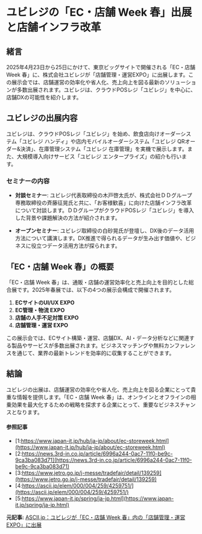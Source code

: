 # ユビレジの「EC・店舗 Week 春」出展と店舗インフラ改革

## 緒言

2025年4月23日から25日にかけて、東京ビッグサイトで開催される「EC・店舗 Week 春」に、株式会社ユビレジが「店舗管理・運営EXPO」に出展します。この展示会では、店舗運営の効率化や省人化、売上向上を図る最新のソリューションが多数出展されます。ユビレジは、クラウドPOSレジ「ユビレジ」を中心に、店舗DXの可能性を紹介します。

## ユビレジの出展内容

ユビレジは、クラウドPOSレジ「ユビレジ」を始め、飲食店向けオーダーシステム「ユビレジ ハンディ」や店内モバイルオーダーシステム「ユビレジ QRオーダー&決済」、在庫管理システム「ユビレジ 在庫管理」を実機で展示します。また、大規模導入向けサービス「ユビレジ エンタープライズ」の紹介も行います。

### セミナーの内容

- **対談セミナー**: ユビレジ代表取締役の木戸啓太氏が、株式会社ＤＤグループ専務取締役の斉藤征晃氏と共に、「お客様歓喜」に向けた店舗インフラ改革について対談します。ＤＤグループがクラウドPOSレジ「ユビレジ」を導入した背景や課題解決の方法が紹介されます。
 
- **オープンセミナー**: ユビレジ取締役の白砂晃氏が登壇し、DX後のデータ活用方法について講演します。DX推進で得られるデータが生み出す価値や、ビジネスに役立つデータ活用方法が探られます。

## 「EC・店舗 Week 春」の概要

「EC・店舗 Week 春」は、通販・店舗の運営効率化と売上向上を目的とした総合展です。2025年春展では、以下の4つの展示会構成で開催されます。

1. **ECサイトのUI/UX EXPO**
2. **EC管理・物流 EXPO**
3. **店舗の人手不足対策 EXPO**
4. **店舗管理・運営 EXPO**

この展示会では、ECサイト構築・運営、店舗DX、AI・データ分析などに関連する製品やサービスが多数出展されます。ビジネスマッチングや無料カンファレンスを通じて、業界の最新トレンドを効率的に収集することができます。

## 結論

ユビレジの出展は、店舗運営の効率化や省人化、売上向上を図る企業にとって貴重な情報を提供します。「EC・店舗 Week 春」は、オンラインとオフラインの相乗効果を最大化するための戦略を探求する企業にとって、重要なビジネスチャンスとなります。

#### 参照記事
- [1:https://www.japan-it.jp/hub/ja-jp/about/ec-storeweek.html](https://www.japan-it.jp/hub/ja-jp/about/ec-storeweek.html)
- [2:https://news.3rd-in.co.jp/article/6996a244-0ac7-11f0-be9c-9ca3ba083d71](https://news.3rd-in.co.jp/article/6996a244-0ac7-11f0-be9c-9ca3ba083d71)
- [3:https://www.jetro.go.jp/j-messe/tradefair/detail/139259](https://www.jetro.go.jp/j-messe/tradefair/detail/139259)
- [4:https://ascii.jp/elem/000/004/259/4259751/](https://ascii.jp/elem/000/004/259/4259751/)
- [5:https://www.japan-it.jp/spring/ja-jp.html](https://www.japan-it.jp/spring/ja-jp.html)


**元記事:** [ASCII.jp：ユビレジが「EC・店舗 Week 春」内の「店舗管理・運営EXPO」に出展](https://ascii.jp/elem/000/004/259/4259751/)